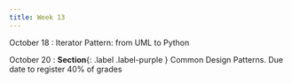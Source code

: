 ```yaml
---
title: Week 13
---
```


October 18
: Iterator Pattern: from UML to Python

October 20
: **Section**{: .label .label-purple } Common Design Patterns. Due date to register 40% of grades